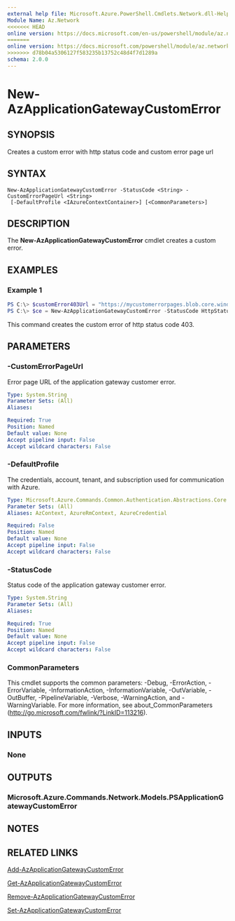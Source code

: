 ```yaml
---
external help file: Microsoft.Azure.PowerShell.Cmdlets.Network.dll-Help.xml
Module Name: Az.Network
<<<<<<< HEAD
online version: https://docs.microsoft.com/en-us/powershell/module/az.network/new-azapplicationgatewaycustomerror
=======
online version: https://docs.microsoft.com/powershell/module/az.network/new-azapplicationgatewaycustomerror
>>>>>>> d78b04a5306127f583235b13752c48d4f7d1289a
schema: 2.0.0
---
```


# New-AzApplicationGatewayCustomError

## SYNOPSIS
Creates a custom error with http status code and custom error page url 

## SYNTAX

```
New-AzApplicationGatewayCustomError -StatusCode <String> -CustomErrorPageUrl <String>
 [-DefaultProfile <IAzureContextContainer>] [<CommonParameters>]
```

## DESCRIPTION
The **New-AzApplicationGatewayCustomError** cmdlet creates a custom error.

## EXAMPLES

### Example 1
```powershell
PS C:\> $customError403Url = "https://mycustomerrorpages.blob.core.windows.net/errorpages/403-another.htm"
PS C:\> $ce = New-AzApplicationGatewayCustomError -StatusCode HttpStatus403 -CustomErrorPageUrl $customError403Url
```

This command creates the custom error of http status code 403.

## PARAMETERS

### -CustomErrorPageUrl
Error page URL of the application gateway customer error.

```yaml
Type: System.String
Parameter Sets: (All)
Aliases:

Required: True
Position: Named
Default value: None
Accept pipeline input: False
Accept wildcard characters: False
```

### -DefaultProfile
The credentials, account, tenant, and subscription used for communication with Azure.

```yaml
Type: Microsoft.Azure.Commands.Common.Authentication.Abstractions.Core.IAzureContextContainer
Parameter Sets: (All)
Aliases: AzContext, AzureRmContext, AzureCredential

Required: False
Position: Named
Default value: None
Accept pipeline input: False
Accept wildcard characters: False
```

### -StatusCode
Status code of the application gateway customer error.

```yaml
Type: System.String
Parameter Sets: (All)
Aliases:

Required: True
Position: Named
Default value: None
Accept pipeline input: False
Accept wildcard characters: False
```

### CommonParameters
This cmdlet supports the common parameters: -Debug, -ErrorAction, -ErrorVariable, -InformationAction, -InformationVariable, -OutVariable, -OutBuffer, -PipelineVariable, -Verbose, -WarningAction, and -WarningVariable. For more information, see about_CommonParameters (http://go.microsoft.com/fwlink/?LinkID=113216).

## INPUTS

### None

## OUTPUTS

### Microsoft.Azure.Commands.Network.Models.PSApplicationGatewayCustomError

## NOTES

## RELATED LINKS

[Add-AzApplicationGatewayCustomError](./Add-AzApplicationGatewayCustomError.md)

[Get-AzApplicationGatewayCustomError](./Get-AzApplicationGatewayCustomError.md)

[Remove-AzApplicationGatewayCustomError](./Remove-AzApplicationGatewayCustomError.md)

[Set-AzApplicationGatewayCustomError](./Set-AzApplicationGatewayCustomError.md)

